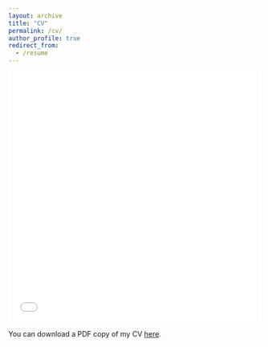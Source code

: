 ```yaml
---
layout: archive
title: "CV"
permalink: /cv/
author_profile: true
redirect_from:
  - /resume
---
```


<iframe src="/files/Siddharth_Kumar_Resume.pdf" width="100%" height="500" frameborder="no" border="0" marginwidth="0" marginheight="0"></iframe>

You can download a PDF copy of my CV [here](/files/Siddharth_Kumar_Resume.pdf).

